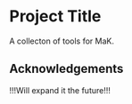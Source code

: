 
# Project Title


A collecton of tools for MaK.
## Acknowledgements

!!!Will expand it the future!!!

